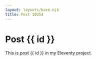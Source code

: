 ```yaml
---
layout: layouts/base.njk
title: Post 10254
---
```


# Post {{ id }}

This is post {{ id }} in my Eleventy project.
